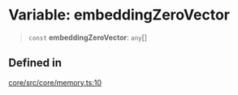 # Variable: embeddingZeroVector

> `const` **embeddingZeroVector**: `any`[]

## Defined in

[core/src/core/memory.ts:10](https://github.com/ai16z/eliza/blob/c537cb3e848b54fcb914d8ef84924fa5fdeaec66/core/src/core/memory.ts#L10)
